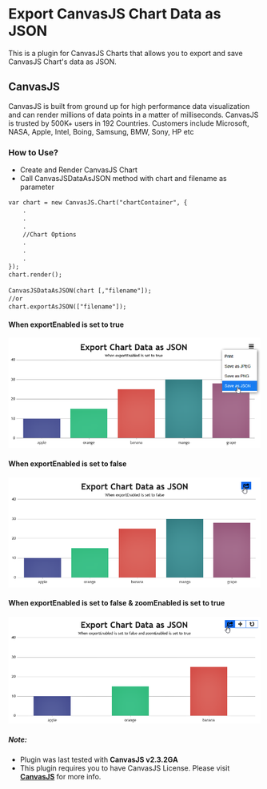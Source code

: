 # Export CanvasJS Chart Data as JSON

This is a plugin for CanvasJS Charts that allows you to export and save CanvasJS Chart's data as JSON.

## CanvasJS
CanvasJS is built from ground up for high performance data visualization and can render millions of data points in a matter of milliseconds. CanvasJS is trusted by 500K+ users in 192 Countries. Customers include Microsoft, NASA, Apple, Intel, Boing, Samsung, BMW, Sony, HP etc


### How to Use?
- Create and Render CanvasJS Chart
- Call CanvasJSDataAsJSON method with chart and filename as parameter
```
var chart = new CanvasJS.Chart("chartContainer", {
    .
    .
    .
    //Chart Options
    .
    .
    .
});
chart.render();

CanvasJSDataAsJSON(chart [,"filename"]);
//or
chart.exportAsJSON(["filename"]);
```

#### When exportEnabled is set to true
![exportEnabled true](https://raw.githubusercontent.com/vishwas-r/Export-CanvasJS-Chart-Data-as-JSON/master/screenshots/export-chart-as-json-dropdown.png)

#### When exportEnabled is set to false
![exportEnabled false](https://raw.githubusercontent.com/vishwas-r/Export-CanvasJS-Chart-Data-as-JSON/master/screenshots/export-chart-as-json-export-false.png)

#### When exportEnabled is set to false & zoomEnabled is set to true
![exportEnabled false](https://raw.githubusercontent.com/vishwas-r/Export-CanvasJS-Chart-Data-as-JSON/master/screenshots/export-chart-as-json-zooming.png)


##### Note: 
- Plugin was last tested with **CanvasJS v2.3.2GA**
- This plugin requires you to have CanvasJS License. Please visit **[CanvasJS](https://canvasjs.com/license/)** for more info.
